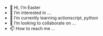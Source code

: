 - 👋 Hi, I’m Easter
- 👀 I’m interested in ...
- 🌱 I’m currently learning actionscript, python
- 💞️ I’m looking to collaborate on ...
- 📫 How to reach me ...

<!---
Chaisc113/Chaisc113 is a ✨ special ✨ repository because its `README.md` (this file) appears on your GitHub profile.
You can click the Preview link to take a look at your changes.
--->
